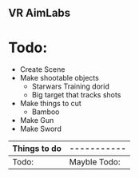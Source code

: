 ## VR AimLabs
# Todo:
- Create Scene
- Make shootable objects
  - Starwars Training dorid
  - Big target that tracks shots
- Make things to cut
  - Bamboo
- Make Gun
- Make Sword

| Things to do | ----------- |
| ----------- | ----------- |
| Todo: | Mayble Todo: |
